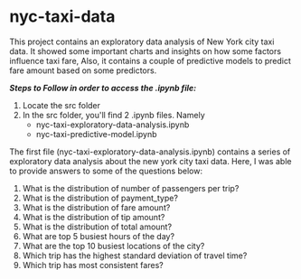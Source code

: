 # nyc-taxi-data
This project contains an exploratory data analysis of New York city taxi data. It showed some important charts and insights on how some factors influence taxi fare, Also, it contains a couple of predictive models to predict fare amount based on some predictors.

***Steps to Follow in order to access the .ipynb file:***

1. Locate the src folder
2. In the src folder, you'll find 2 .ipynb files. Namely
    - nyc-taxi-exploratory-data-analysis.ipynb
    - nyc-taxi-predictive-model.ipynb

The first file (nyc-taxi-exploratory-data-analysis.ipynb) contains a series of exploratory data analysis about the new york city taxi data. Here, I was able to provide answers to some of the questions below:
1. What is the distribution of number of passengers per trip?
2. What is the distribution of payment_type?
3. What is the distribution of fare amount?
4. What is the distribution of tip amount?
5. What is the distribution of total amount?
6. What are top 5 busiest hours of the day?
7. What are the top 10 busiest locations of the city?
8. Which trip has the highest standard deviation of travel time?
9. Which trip has most consistent fares?
    

  
